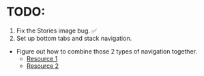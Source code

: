 # TODO:
1. Fix the Stories image bug. ✅
2. Set up bottom tabs and stack navigation.
  - Figure out how to combine those 2 types of navigation together.
    - [Resource 1](https://reactnavigation.org/docs/tab-based-navigation/#a-stack-navigator-for-each-tab)
    - [Resource 2](https://reactnavigation.org/docs/nesting-navigators/)
